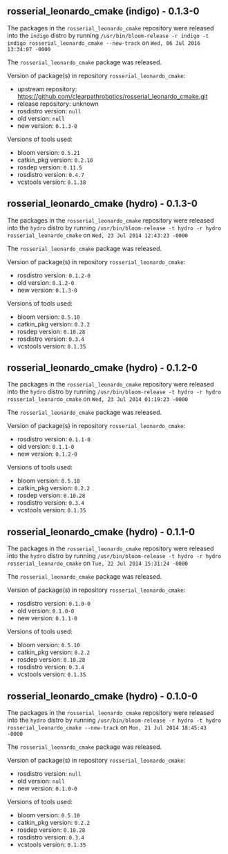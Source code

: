 ## rosserial_leonardo_cmake (indigo) - 0.1.3-0

The packages in the `rosserial_leonardo_cmake` repository were released into the `indigo` distro by running `/usr/bin/bloom-release -r indigo -t indigo rosserial_leonardo_cmake --new-track` on `Wed, 06 Jul 2016 13:34:07 -0000`

The `rosserial_leonardo_cmake` package was released.

Version of package(s) in repository `rosserial_leonardo_cmake`:

- upstream repository: https://github.com/clearpathrobotics/rosserial_leonardo_cmake.git
- release repository: unknown
- rosdistro version: `null`
- old version: `null`
- new version: `0.1.3-0`

Versions of tools used:

- bloom version: `0.5.21`
- catkin_pkg version: `0.2.10`
- rosdep version: `0.11.5`
- rosdistro version: `0.4.7`
- vcstools version: `0.1.38`


## rosserial_leonardo_cmake (hydro) - 0.1.3-0

The packages in the `rosserial_leonardo_cmake` repository were released into the `hydro` distro by running `/usr/bin/bloom-release -t hydro -r hydro rosserial_leonardo_cmake` on `Wed, 23 Jul 2014 12:43:23 -0000`

The `rosserial_leonardo_cmake` package was released.

Version of package(s) in repository `rosserial_leonardo_cmake`:
- rosdistro version: `0.1.2-0`
- old version: `0.1.2-0`
- new version: `0.1.3-0`

Versions of tools used:
- bloom version: `0.5.10`
- catkin_pkg version: `0.2.2`
- rosdep version: `0.10.28`
- rosdistro version: `0.3.4`
- vcstools version: `0.1.35`


## rosserial_leonardo_cmake (hydro) - 0.1.2-0

The packages in the `rosserial_leonardo_cmake` repository were released into the `hydro` distro by running `/usr/bin/bloom-release -t hydro -r hydro rosserial_leonardo_cmake` on `Wed, 23 Jul 2014 01:19:23 -0000`

The `rosserial_leonardo_cmake` package was released.

Version of package(s) in repository `rosserial_leonardo_cmake`:
- rosdistro version: `0.1.1-0`
- old version: `0.1.1-0`
- new version: `0.1.2-0`

Versions of tools used:
- bloom version: `0.5.10`
- catkin_pkg version: `0.2.2`
- rosdep version: `0.10.28`
- rosdistro version: `0.3.4`
- vcstools version: `0.1.35`


## rosserial_leonardo_cmake (hydro) - 0.1.1-0

The packages in the `rosserial_leonardo_cmake` repository were released into the `hydro` distro by running `/usr/bin/bloom-release -t hydro -r hydro rosserial_leonardo_cmake` on `Tue, 22 Jul 2014 15:31:24 -0000`

The `rosserial_leonardo_cmake` package was released.

Version of package(s) in repository `rosserial_leonardo_cmake`:
- rosdistro version: `0.1.0-0`
- old version: `0.1.0-0`
- new version: `0.1.1-0`

Versions of tools used:
- bloom version: `0.5.10`
- catkin_pkg version: `0.2.2`
- rosdep version: `0.10.28`
- rosdistro version: `0.3.4`
- vcstools version: `0.1.35`


## rosserial_leonardo_cmake (hydro) - 0.1.0-0

The packages in the `rosserial_leonardo_cmake` repository were released into the `hydro` distro by running `/usr/bin/bloom-release -r hydro -t hydro rosserial_leonardo_cmake --new-track` on `Mon, 21 Jul 2014 18:45:43 -0000`

The `rosserial_leonardo_cmake` package was released.

Version of package(s) in repository `rosserial_leonardo_cmake`:
- rosdistro version: `null`
- old version: `null`
- new version: `0.1.0-0`

Versions of tools used:
- bloom version: `0.5.10`
- catkin_pkg version: `0.2.2`
- rosdep version: `0.10.28`
- rosdistro version: `0.3.4`
- vcstools version: `0.1.35`


